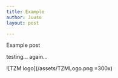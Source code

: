 ```yaml
---
title: Example
author: Juuso
layout: post

---
```

Example post

testing... again...

![TZM logo](/assets/TZMLogo.png =300x)